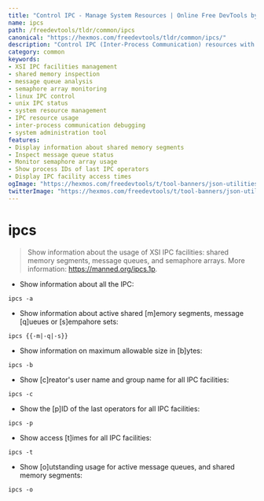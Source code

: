 ```yaml
---
title: "Control IPC - Manage System Resources | Online Free DevTools by Hexmos"
name: ipcs
path: /freedevtools/tldr/common/ipcs
canonical: "https://hexmos.com/freedevtools/tldr/common/ipcs/"
description: "Control IPC (Inter-Process Communication) resources with ipcs. Inspect shared memory, message queues, and semaphores. Free online tool, no registration required."
category: common
keywords:
- XSI IPC facilities management
- shared memory inspection
- message queue analysis
- semaphore array monitoring
- linux IPC control
- unix IPC status
- system resource management
- IPC resource usage
- inter-process communication debugging
- system administration tool
features:
- Display information about shared memory segments
- Inspect message queue status
- Monitor semaphore array usage
- Show process IDs of last IPC operators
- Display IPC facility access times
ogImage: "https://hexmos.com/freedevtools/t/tool-banners/json-utilities-banner.png"
twitterImage: "https://hexmos.com/freedevtools/t/tool-banners/json-utilities-banner.png"
---
```


# ipcs

> Show information about the usage of XSI IPC facilities: shared memory segments, message queues, and semaphore arrays.
> More information: <https://manned.org/ipcs.1p>.

- Show information about all the IPC:

`ipcs -a`

- Show information about active shared [m]emory segments, message [q]ueues or [s]empahore sets:

`ipcs {{-m|-q|-s}}`

- Show information on maximum allowable size in [b]ytes:

`ipcs -b`

- Show [c]reator's user name and group name for all IPC facilities:

`ipcs -c`

- Show the [p]ID of the last operators for all IPC facilities:

`ipcs -p`

- Show access [t]imes for all IPC facilities:

`ipcs -t`

- Show [o]utstanding usage for active message queues, and shared memory segments:

`ipcs -o`
